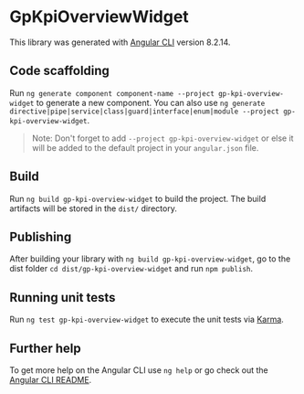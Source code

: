 # GpKpiOverviewWidget

This library was generated with [Angular CLI](https://github.com/angular/angular-cli) version 8.2.14.

## Code scaffolding

Run `ng generate component component-name --project gp-kpi-overview-widget` to generate a new component. You can also use `ng generate directive|pipe|service|class|guard|interface|enum|module --project gp-kpi-overview-widget`.
> Note: Don't forget to add `--project gp-kpi-overview-widget` or else it will be added to the default project in your `angular.json` file. 

## Build

Run `ng build gp-kpi-overview-widget` to build the project. The build artifacts will be stored in the `dist/` directory.

## Publishing

After building your library with `ng build gp-kpi-overview-widget`, go to the dist folder `cd dist/gp-kpi-overview-widget` and run `npm publish`.

## Running unit tests

Run `ng test gp-kpi-overview-widget` to execute the unit tests via [Karma](https://karma-runner.github.io).

## Further help

To get more help on the Angular CLI use `ng help` or go check out the [Angular CLI README](https://github.com/angular/angular-cli/blob/master/README.md).
